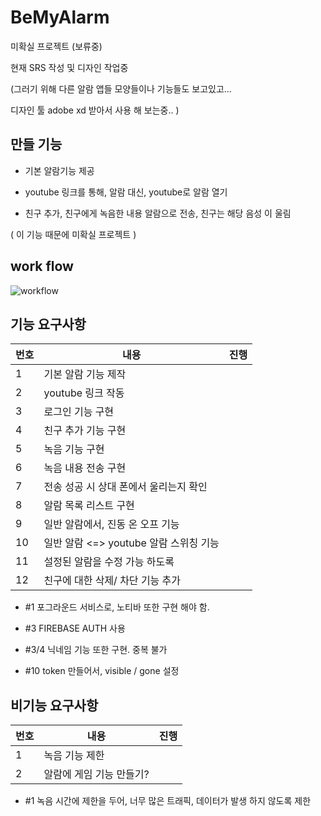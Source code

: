# BeMyAlarm

미확실 프로젝트  (보류중)


현재 SRS 작성 및 디자인 작업중 

(그러기 위해 다른 알람 앱들 모양들이나 기능들도 보고있고...

디자인 툴 adobe xd 받아서 사용 해 보는중.. )



## 만들 기능

- 기본 알람기능 제공

- youtube 링크를 통해, 알람 대신, youtube로 알람 열기  

- 친구 추가, 친구에게 녹음한 내용 알람으로 전송, 친구는 해당 음성 이 울림 

( 이 기능 때문에 미확실 프로젝트 ) 


## work flow
![workflow](https://user-images.githubusercontent.com/36880919/81048236-e9924e00-8ef6-11ea-8b8e-d13355b274e3.png)





## 기능 요구사항 

|번호|내용|진행|
|-|-----|--|
|1| 기본 알람 기능 제작||
|2| youtube 링크 작동 ||
|3| 로그인 기능 구현 ||
|4| 친구 추가 기능 구현 ||
|5| 녹음 기능 구현 ||
|6| 녹음 내용 전송 구현 ||
|7| 전송 성공 시 상대 폰에서 울리는지 확인||
|8| 알람 목록 리스트 구현 ||
|9| 일반 알람에서, 진동 온 오프 기능 ||
|10| 일반 알람 <=> youtube 알람 스위칭 기능 ||
|11| 설정된 알람을 수정 가능 하도록 ||
|12| 친구에 대한 삭제/ 차단 기능 추가 ||


- #1 포그라운드 서비스로, 노티바 또한 구현 해야 함. 

- #3 FIREBASE AUTH 사용

- #3/4 닉네임 기능 또한 구현. 중복 불가 

- #10 token 만들어서, visible / gone 설정


## 비기능 요구사항 
|번호|내용|진행|
|-|-----|--|
|1|녹음 기능 제한 ||
|2|알람에 게임 기능 만들기? ||

- #1 녹음 시간에 제한을 두어, 너무 많은 트래픽, 데이터가 발생 하지 않도록 제한


